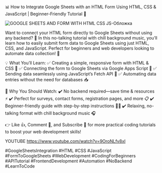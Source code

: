 📊 How to Integrate Google Sheets with an HTML Form Using HTML, CSS & JavaScript | Beginner-Friendly Tutorial 🚀

![GOOGLE SHEETS AND FORM WITH HTML CSS JS-Обложка](https://github.com/user-attachments/assets/7feb887f-b411-41c7-83ee-5fc98aa43f1a)

Want to connect your HTML form directly to Google Sheets without using any backend? 🤩 In this no-talking tutorial with chill background music, you’ll learn how to easily submit form data to Google Sheets using just HTML, CSS, and JavaScript. Perfect for beginners and web developers looking to automate data collection! 🙌

💡 What You’ll Learn:
✅ Creating a simple, responsive form with HTML & CSS 📝
✅ Connecting the form to Google Sheets via Google Apps Script 🔗
✅ Sending data seamlessly using JavaScript’s Fetch API 🚀
✅ Automating data entries without the need for databases 📥

🚀 Why You Should Watch:
✔️ No backend required—save time & resources ⚡
✔️ Perfect for surveys, contact forms, registration pages, and more 📋
✔️ Beginner-friendly guide with step-by-step instructions 👨‍💻
✔️ Relaxing, no-talking format with chill background music 🎧

👉 Like 👍, Comment 💬, and Subscribe 🔔 for more practical coding tutorials to boost your web development skills!

YOUTUBE
https://www.youtube.com/watch?v=9OroNLfv8xI

#GoogleSheetsIntegration #HTML #CSS #JavaScript #FormToGoogleSheets #WebDevelopment #CodingForBeginners #APITutorial #FrontendDevelopment #Automation #NoBackend #LearnToCode
